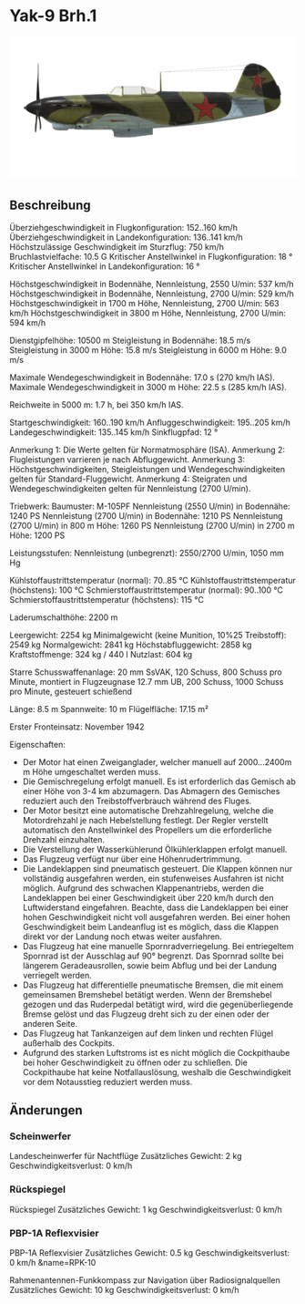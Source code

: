# Yak-9 Brh.1

![yak9s1](../images/yak9s1.png)

## Beschreibung

Überziehgeschwindigkeit in Flugkonfiguration: 152..160 km/h
Überziehgeschwindigkeit in Landekonfiguration: 136..141 km/h
Höchstzulässige Geschwindigkeit im Sturzflug: 750 km/h
Bruchlastvielfache: 10.5 G
Kritischer Anstellwinkel in Flugkonfiguration: 18 °
Kritischer Anstellwinkel in Landekonfiguration: 16 °

Höchstgeschwindigkeit in Bodennähe, Nennleistung, 2550 U/min: 537 km/h
Höchstgeschwindigkeit in Bodennähe, Nennleistung, 2700 U/min: 529 km/h
Höchstgeschwindigkeit in 1700 m Höhe, Nennleistung, 2700 U/min: 563 km/h
Höchstgeschwindigkeit in 3800 m Höhe, Nennleistung, 2700 U/min: 594 km/h

Dienstgipfelhöhe: 10500 m
Steigleistung in Bodennähe: 18.5 m/s
Steigleistung in 3000 m Höhe: 15.8 m/s
Steigleistung in 6000 m Höhe: 9.0 m/s

Maximale Wendegeschwindigkeit in Bodennähe: 17.0 s (270 km/h IAS).
Maximale Wendegeschwindigkeit in 3000 m Höhe: 22.5 s (285 km/h IAS).

Reichweite in 5000 m: 1.7 h, bei 350 km/h IAS.

Startgeschwindigkeit: 160..190 km/h
Anfluggeschwindigkeit: 195..205 km/h
Landegeschwindigkeit: 135..145 km/h
Sinkflugpfad: 12 °

Anmerkung 1: Die Werte gelten für Normatmosphäre (ISA).
Anmerkung 2: Flugleistungen varrieren je nach Abfluggewicht.
Anmerkung 3: Höchstgeschwindigkeiten, Steigleistungen und Wendegeschwindigkeiten gelten für Standard-Fluggewicht.
Anmerkung 4: Steigraten und Wendegeschwindigkeiten gelten für Nennleistung (2700 U/min).

Triebwerk:
Baumuster: M-105PF
Nennleistung (2550 U/min) in Bodennähe: 1240 PS
Nennleistung (2700 U/min) in Bodennähe: 1210 PS
Nennleistung (2700 U/min) in 800 m Höhe: 1260 PS
Nennleistung (2700 U/min) in 2700 m Höhe: 1200 PS

Leistungsstufen:
Nennleistung (unbegrenzt): 2550/2700 U/min, 1050 mm Hg

Kühlstoffaustrittstemperatur (normal): 70..85 °C
Kühlstoffaustrittstemperatur (höchstens): 100 °C
Schmierstoffaustrittstemperatur (normal): 90..100 °C
Schmierstoffaustrittstemperatur (höchstens): 115 °C

Laderumschalthöhe: 2200 m

Leergewicht: 2254 kg
Minimalgewicht (keine Munition, 10%25 Treibstoff): 2549 kg
Normalgewicht: 2841 kg
Höchstabfluggewicht: 2858 kg
Kraftstoffmenge: 324 kg / 440 l
Nutzlast: 604 kg

Starre Schusswaffenanlage:
20 mm SsVAK, 120 Schuss, 800 Schuss pro Minute, montiert in Flugzeugnase
12.7 mm UB, 200 Schuss, 1000 Schuss pro Minute, gesteuert schießend

Länge: 8.5 m
Spannweite: 10 m
Flügelfläche: 17.15 m²

Erster Fronteinsatz: November 1942

Eigenschaften:
- Der Motor hat einen Zweiganglader, welcher manuell auf 2000...2400m m Höhe umgeschaltet werden muss.
- Die Gemischregelung erfolgt manuell. Es ist erforderlich das Gemisch ab einer Höhe von 3-4 km abzumagern. Das Abmagern des Gemisches reduziert auch den Treibstoffverbrauch während des Fluges.
- Der Motor besitzt eine automatische Drehzahlregelung, welche die Motordrehzahl je nach Hebelstellung festlegt. Der Regler verstellt automatisch den Anstellwinkel des Propellers um die erforderliche Drehzahl einzuhalten.
- Die Verstellung der Wasserkühlerund Ölkühlerklappen erfolgt manuell.
- Das Flugzeug verfügt nur über eine Höhenrudertrimmung.
- Die Landeklappen sind pneumatisch gesteuert. Die Klappen können nur vollständig ausgefahren werden, ein stufenweises Ausfahren ist nicht möglich. Aufgrund des schwachen Klappenantriebs, werden die Landeklappen bei einer Geschwindigkeit über 220 km/h durch den Luftwiderstand eingefahren. Beachte, dass die Landeklappen bei einer hohen Geschwindigkeit nicht voll ausgefahren werden. Bei einer hohen Geschwindigkeit beim Landeanflug ist es möglich, dass die Klappen direkt vor der Landung noch etwas weiter ausfahren.
- Das Flugzeug hat eine manuelle Spornradverriegelung. Bei entriegeltem Spornrad ist der Ausschlag auf 90° begrenzt. Das Spornrad sollte bei längerem Geradeausrollen, sowie beim Abflug und bei der Landung verriegelt werden.
- Das Flugzeug hat differentielle pneumatische Bremsen, die mit einem gemeinsamen Bremshebel betätigt werden. Wenn der Bremshebel gezogen und das Ruderpedal betätigt wird, wird die gegenüberliegende Bremse gelöst und das Flugzeug dreht sich zu der einen oder der anderen Seite.
- Das Flugzeug hat Tankanzeigen auf dem linken und rechten Flügel außerhalb des Cockpits.
- Aufgrund des starken Luftstroms ist es nicht möglich die Cockpithaube bei hoher Geschwindigkeit zu öffnen oder zu schließen. Die Cockpithaube hat keine Notfallauslösung, weshalb die Geschwindigkeit vor dem Notausstieg reduziert werden muss.

## Änderungen

### Scheinwerfer

Landescheinwerfer für Nachtflüge
Zusätzliches Gewicht: 2 kg
Geschwindigkeitsverlust: 0 km/h
### Rückspiegel

Rückspiegel
Zusätzliches Gewicht: 1 kg
Geschwindigkeitsverlust: 0 km/h
### PBP-1A Reflexvisier

PBP-1A Reflexvisier
Zusätzliches Gewicht: 0.5 kg
Geschwindigkeitsverlust: 0 km/h﻿
&name=RPK-10

Rahmenantennen-Funkkompass zur Navigation über Radiosignalquellen
Zusätzliches Gewicht: 10 kg
Geschwindigkeitsverlust: 0 km/h